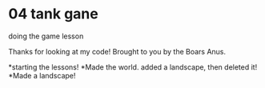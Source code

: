 # 04 tank gane

doing the game lesson

Thanks for looking at my code! Brought to you by the Boars Anus.

*starting the lessons!
*Made the world. added a landscape, then deleted it!
*Made a landscape!


